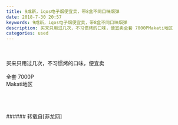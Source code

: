 ```yaml
---
title: 9成新，iqos电子烟便宜卖，带8盒不同口味烟弹
date: 2018-7-30 20:57
keywords: 9成新，iqos电子烟便宜卖，带8盒不同口味烟弹
description: 买来只用过几次，不习惯烤的口味，便宜卖全套 7000PMakati地区
categories: used
---
```

<td class="t_f" id="postmessage_1573346">

<br/>
<br/>
买来只用过几次，不习惯烤的口味，便宜卖<br/>
<br/>
全套 7000P<br/>
Makati地区<br/>
<br/>
<img alt="" border="0" class="zoom" data-cf-modified-4ca9c41792e59450e3e593f6-="" file="http://www.flw.ph/data/appbyme/upload/image/201807/30/Ag88qyi25tZD.jpg" id="aimg_jHFLB" lazyloadthumb="1" onclick="" onmouseover="" src="http://www.flw.ph/data/appbyme/upload/image/201807/30/Ag88qyi25tZD.jpg"/><br/>
<br/>
<img alt="" border="0" class="zoom" data-cf-modified-4ca9c41792e59450e3e593f6-="" file="http://www.flw.ph/data/appbyme/upload/image/201807/30/ExwX2irEdBFN.jpg" id="aimg_e275S" lazyloadthumb="1" onclick="" onmouseover="" src="http://www.flw.ph/data/appbyme/upload/image/201807/30/ExwX2irEdBFN.jpg"/><br/>
<br/>
<img alt="" border="0" class="zoom" data-cf-modified-4ca9c41792e59450e3e593f6-="" file="http://www.flw.ph/data/appbyme/upload/image/201807/30/1DbXLFSI4MEl.jpg" id="aimg_vM5O1" lazyloadthumb="1" onclick="" onmouseover="" src="http://www.flw.ph/data/appbyme/upload/image/201807/30/1DbXLFSI4MEl.jpg"/><br/>
<br/>
</td>
###### 转载自[菲龙网]